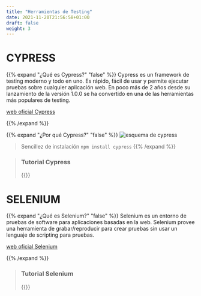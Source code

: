 ```yaml
---
title: "Herramientas de Testing"
date: 2021-11-20T21:56:58+01:00
draft: false
weight: 3
---
```


# CYPRESS
{{% expand "¿Qué es Cypress?" "false" %}}
Cypress es un framework de testing moderno y todo en uno. Es rápido, fácil de usar y permite ejecutar pruebas sobre cualquier aplicación web. En poco más de 2 años desde su lanzamiento de la versión 1.0.0 se ha convertido en una de las herramientas más populares de testing.

[web oficial Cypress](https://www.cypress.io/)


{{% /expand %}}

{{% expand "¿Por qué Cypress?" "false" %}}
![esquema de cypress](/images/cypress.jpg)
>Sencillez de instalación
>`npm install cypress`
{{% /expand %}}

>### Tutorial Cypress
>
>{{<youtube LcGHiFnBh3Y>}}




# SELENIUM
{{% expand "¿Qué es Selenium?" "false" %}}
Selenium es un entorno de pruebas de software para aplicaciones basadas en la web. Selenium provee una herramienta de grabar/reproducir para crear pruebas sin usar un lenguaje de scripting para pruebas.

[web oficial Selenium](https://www.selenium.dev/)

{{% /expand %}}

>### Tutorial Selenium
>
>{{<youtube FRn5J31eAMw>}}